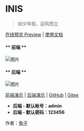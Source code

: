 # INIS

> 如少年般，迎风而立

[在线预览 Preview](https://inis.cn) | [使用文档](https://docs.inis.cc)

<!-- tabs:start -->

#### ** 前端 **

![图片](//docs.inis.cc/assets/img/index/1-1.png)

#### ** 后端 **

![图片](https://docs.inis.cc/assets/img/api/1-1.png)

<!-- tabs:end -->

[前端演示](https://inis.cn) | [后端演示](https://test.inis.cn) | [GitHub](https://github.com/inis-cloud) | [Gitee](https://gitee.com/inis-cloud)

- **后端 - 默认帐号：admin**
- **后端 - 默认密码：123456**

<div class="row right markdown-section"><span>作者：<a href="https://racns.com">兔子</a></span></div>
